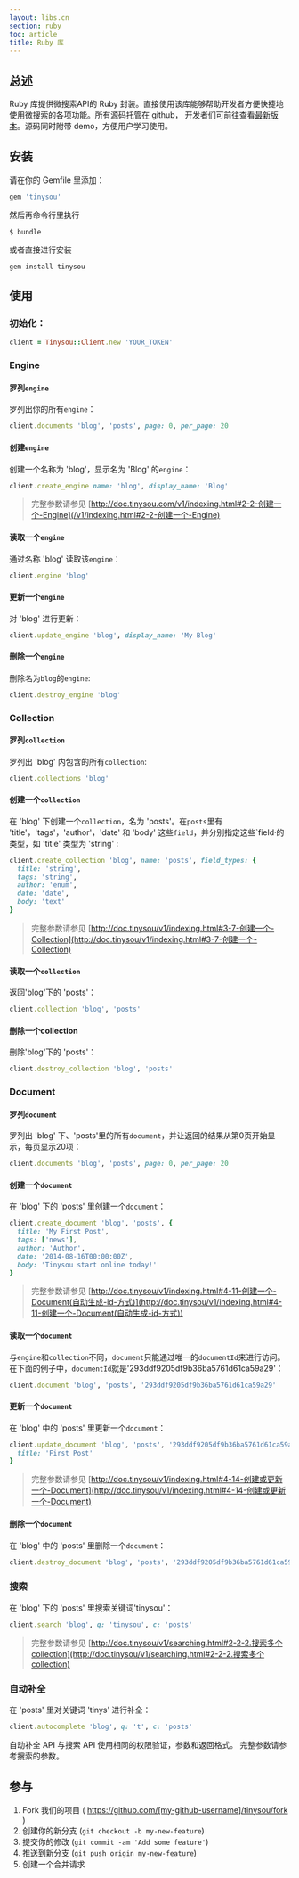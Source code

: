 ```yaml
---
layout: libs.cn
section: ruby
toc: article
title: Ruby 库
---
```


## 总述

Ruby 库提供微搜索API的 Ruby 封装。直接使用该库能够帮助开发者方便快捷地使用微搜索的各项功能。所有源码托管在 github， 开发者们可前往查看[最新版本][github]。源码同时附带 demo，方便用户学习使用。

## 安装

请在你的 Gemfile 里添加：

```ruby
gem 'tinysou'
```

然后再命令行里执行

```
$ bundle
```

或者直接进行安装

```
gem install tinysou
```

## 使用

### 初始化：

```ruby
client = Tinysou::Client.new 'YOUR_TOKEN'
```

### Engine

#### 罗列`engine`

罗列出你的所有`engine`：

```ruby
client.documents 'blog', 'posts', page: 0, per_page: 20
```

#### 创建`engine`

创建一个名称为 'blog'，显示名为 'Blog' 的`engine`：

```ruby
client.create_engine name: 'blog', display_name: 'Blog'
```

> 完整参数请参见 [http://doc.tinysou.com/v1/indexing.html#2-2-创建一个-Engine](/v1/indexing.html#2-2-创建一个-Engine)

#### 读取一个`engine`

通过名称 'blog' 读取该`engine`：

```ruby
client.engine 'blog'
```

#### 更新一个`engine`

对 'blog' 进行更新：

```ruby
client.update_engine 'blog', display_name: 'My Blog'
```

#### 删除一个`engine`

删除名为`blog`的`engine`:

```ruby
client.destroy_engine 'blog'
```

### Collection

#### 罗列`collection`

罗列出 'blog' 内包含的所有`collection`:

```ruby
client.collections 'blog'
```

#### 创建一个`collection`

在 'blog' 下创建一个`collection`，名为 'posts'。在`posts`里有 'title'，'tags'，'author'，'date' 和 'body' 这些`field`，并分别指定这些`field·的类型，如 'title' 类型为 'string' :

```ruby
client.create_collection 'blog', name: 'posts', field_types: {
  title: 'string',
  tags: 'string',
  author: 'enum',
  date: 'date',
  body: 'text'
}
```

> 完整参数请参见 [http://doc.tinysou/v1/indexing.html#3-7-创建一个-Collection](http://doc.tinysou/v1/indexing.html#3-7-创建一个-Collection)

#### 读取一个`collection`

返回'blog'下的 'posts'：

```ruby
client.collection 'blog', 'posts'
```

#### 删除一个collection

删除'blog'下的 'posts'：

```ruby
client.destroy_collection 'blog', 'posts'
```

### Document

#### 罗列`document`

罗列出 'blog' 下、'posts'里的所有`document`，并让返回的结果从第0页开始显示，每页显示20项：

```ruby
client.documents 'blog', 'posts', page: 0, per_page: 20
```

#### 创建一个`document`

在 'blog' 下的 'posts' 里创建一个`document`：

```ruby
client.create_document 'blog', 'posts', {
  title: 'My First Post',
  tags: ['news'],
  author: 'Author',
  date: '2014-08-16T00:00:00Z',
  body: 'Tinysou start online today!'
}
```

> 完整参数请参见 [http://doc.tinysou/v1/indexing.html#4-11-创建一个-Document(自动生成-id-方式)](http://doc.tinysou/v1/indexing.html#4-11-创建一个-Document(自动生成-id-方式))

#### 读取一个`document`

与`engine`和`collection`不同，`document`只能通过唯一的`documentId`来进行访问。在下面的例子中，`documentId`就是'293ddf9205df9b36ba5761d61ca59a29'：

```ruby
client.document 'blog', 'posts', '293ddf9205df9b36ba5761d61ca59a29'
```


#### 更新一个`document`

在 'blog' 中的 'posts' 里更新一个`document`：

```ruby
client.update_document 'blog', 'posts', '293ddf9205df9b36ba5761d61ca59a29', {
  title: 'First Post'
}
```

> 完整参数请参见 [http://doc.tinysou/v1/indexing.html#4-14-创建或更新一个-Document](http://doc.tinysou/v1/indexing.html#4-14-创建或更新一个-Document)

#### 删除一个`document`

在 'blog' 中的 'posts' 里删除一个`document`：

```ruby
client.destroy_document 'blog', 'posts', '293ddf9205df9b36ba5761d61ca59a29'
```

### 搜索

在 'blog' 下的 'posts' 里搜索关键词'tinysou'：

```ruby
client.search 'blog', q: 'tinysou', c: 'posts'
```

> 完整参数请参见 [http://doc.tinysou/v1/searching.html#2-2-2.搜索多个collection](http://doc.tinysou/v1/searching.html#2-2-2.搜索多个collection)

### 自动补全

在 'posts' 里对关键词 'tinys' 进行补全：

```ruby
client.autocomplete 'blog', q: 't', c: 'posts'
```

自动补全 API 与搜索 API 使用相同的权限验证，参数和返回格式。
完整参数请参考搜索的参数。

## 参与

1. Fork 我们的项目 ( https://github.com/[my-github-username]/tinysou/fork )
2. 创建你的新分支 (`git checkout -b my-new-feature`)
3. 提交你的修改 (`git commit -am 'Add some feature'`)
4. 推送到新分支 (`git push origin my-new-feature`)
5. 创建一个合并请求


[github]:https://github.com/tinysou/tinysou-ruby
[setup]:http://dashboard.tinysou.com/signup



